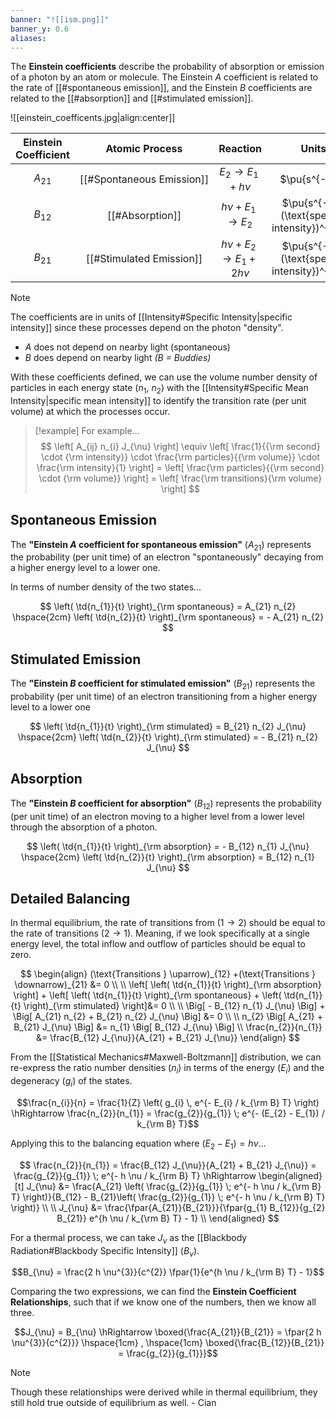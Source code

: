 ```yaml
---
banner: "![[ism.png]]"
banner_y: 0.6
aliases:
---
```

The **Einstein coefficients** describe the probability of absorption or emission of a photon by an atom or molecule. The Einstein $A$ coefficient is related to the rate of [[#spontaneous emission]], and the Einstein $B$ coefficients are related to the [[#absorption]] and [[#stimulated emission]].

![[einstein_coefficents.jpg|align:center]]

| Einstein Coefficient |             Atomic Process             |               Reaction               |                      Units                      |
| :------------------: | :------------------------------------: | :----------------------------------: | :---------------------------------------------: |
|       $A_{21}$       | <nobr>[[#Spontaneous Emission]]</nobr> |     $E_2 \rightarrow E_1 + h\nu$     |                  $\pu{s^{-1}}$                  |
|       $B_{12}$       |            [[#Absorption]]             |     $h\nu + E_1 \rightarrow E_2$     | $\pu{s^{-1}\,(\text{specific intensity})^{-1}}$ |
|       $B_{21}$       |        [[#Stimulated Emission]]        | $h\nu + E_2 \rightarrow E_1 + 2h\nu$ | $\pu{s^{-1}\,(\text{specific intensity})^{-1}}$ |

> [!note]
> The coefficients are in units of [[Intensity#Specific Intensity|specific intensity]] since these processes depend on the photon "density". 
> - $A$ does not depend on nearby light (spontaneous)
> - $B$ does depend on nearby light *(B = Buddies)*

With these coefficients defined, we can use the volume number density of particles in each energy state ($n_{1}$, $n_{2}$) with the [[Intensity#Specific Mean Intensity|specific mean intensity]] to identify the transition rate (per unit volume) at which the processes occur.

> [!example] For example...
> $$
> \left[ A_{ij} n_{i} J_{\nu} \right] \equiv \left[ \frac{1}{{\rm second} \cdot {\rm intensity}} \cdot \frac{\rm particles}{{\rm volume}} \cdot \frac{\rm intensity}{1} \right] = \left[ \frac{\rm particles}{{\rm second} \cdot {\rm volume}} \right] = \left[ \frac{\rm transitions}{\rm volume} \right]
> $$

## Spontaneous Emission

The **"Einstein $A$ coefficient for spontaneous emission"** ($A_{21}$) represents the probability (per unit time) of an electron "spontaneously" decaying from a higher energy level to a lower one.

In terms of number density of the two states...

$$
\left( \td{n_{1}}{t} \right)_{\rm spontaneous} = A_{21} n_{2} \hspace{2cm} \left( \td{n_{2}}{t} \right)_{\rm spontaneous} = - A_{21} n_{2}
$$

## Stimulated Emission

The **"Einstein $B$ coefficient for stimulated emission"** ($B_{21}$) represents the probability (per unit time) of an electron transitioning from a higher energy level to a lower one

$$
\left( \td{n_{1}}{t} \right)_{\rm stimulated} = B_{21} n_{2} J_{\nu} \hspace{2cm} \left( \td{n_{2}}{t} \right)_{\rm stimulated} = - B_{21} n_{2} J_{\nu}
$$

## Absorption

The **"Einstein $B$ coefficient for absorption"** ($B_{12}$) represents the probability (per unit time) of an electron moving to a higher level from a lower level through the absorption of a photon. 

$$
\left( \td{n_{1}}{t} \right)_{\rm absorption} = - B_{12} n_{1} J_{\nu} \hspace{2cm} \left( \td{n_{2}}{t} \right)_{\rm absorption} = B_{12} n_{1} J_{\nu}
$$

## Detailed Balancing

In thermal equilibrium, the rate of transitions from ($1 \to 2$) should be equal to the rate of transitions ($2 \to 1$). Meaning, if we look specifically at a single energy level, the total inflow and outflow of particles should be equal to zero.

$$
\begin{align}
	(\text{Transitions } \uparrow)_{12} +(\text{Transitions } \downarrow)_{21} &= 0 \\
	\\
	\left[ \left( \td{n_{1}}{t} \right)_{\rm absorption} \right] + \left[ \left( \td{n_{1}}{t} \right)_{\rm spontaneous} + \left( \td{n_{1}}{t} \right)_{\rm stimulated} \right]&= 0 \\
	\\
	\Big[ - B_{12} n_{1} J_{\nu} \Big] + \Big[ A_{21} n_{2} + B_{21} n_{2} J_{\nu} \Big] &= 0 \\
	\\
	n_{2} \Big[ A_{21}  + B_{21} J_{\nu} \Big] &= n_{1} \Big[ B_{12} J_{\nu} \Big] \\
	\frac{n_{2}}{n_{1}} &= \frac{B_{12} J_{\nu}}{A_{21} + B_{21} J_{\nu}}
\end{align}
$$

From the [[Statistical Mechanics#Maxwell-Boltzmann]] distribution, we can re-express the ratio number densities ($n_{i}$) in terms of the energy ($E_{i}$) and the degeneracy ($g_{i}$) of the states.

$$\frac{n_{i}}{n} = \frac{1}{Z} \left( g_{i} \, e^{- E_{i} / k_{\rm B} T} \right) \hRightarrow \frac{n_{2}}{n_{1}} = \frac{g_{2}}{g_{1}} \; e^{- (E_{2} - E_{1}) / k_{\rm B} T}$$

Applying this to the balancing equation where $(E_{2} - E_{1}) = h \nu$...

$$
\frac{n_{2}}{n_{1}} = \frac{B_{12} J_{\nu}}{A_{21} + B_{21} J_{\nu}} = \frac{g_{2}}{g_{1}} \; e^{- h \nu / k_{\rm B} T} \hRightarrow
\begin{aligned}[t]
	J_{\nu} &= \frac{A_{21} \left( \frac{g_{2}}{g_{1}} \; e^{- h \nu / k_{\rm B} T} \right)}{B_{12} - B_{21}\left( \frac{g_{2}}{g_{1}} \; e^{- h \nu / k_{\rm B} T} \right)} \\
	\\
	J_{\nu} &= \frac{\fpar{A_{21}}{B_{21}}}{\fpar{g_{1} B_{12}}{g_{2} B_{21}} e^{h \nu / k_{\rm B} T} - 1} \\
\end{aligned}
$$

For a thermal process, we can take $J_{\nu}$ as the [[Blackbody Radiation#Blackbody Specific Intensity]] ($B_{\nu}$).

$$B_{\nu} = \frac{2 h \nu^{3}}{c^{2}} \fpar{1}{e^{h \nu / k_{\rm B} T} - 1}$$

Comparing the two expressions, we can find the **Einstein Coefficient Relationships**, such that if we know one of the numbers, then we know all three.

$$J_{\nu} = B_{\nu} \hRightarrow \boxed{\frac{A_{21}}{B_{21}} = \fpar{2 h \nu^{3}}{c^{2}}} \hspace{1cm} , \hspace{1cm} \boxed{\frac{B_{12}}{B_{21}} = \frac{g_{2}}{g_{1}}}$$

> [!note]
> Though these relationships were derived while in thermal equilibrium, they still hold true outside of equilibrium as well. - Cian
